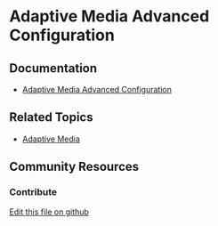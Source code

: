 # Adaptive Media Advanced Configuration

## Documentation

* [Adaptive Media Advanced Configuration](https://portal.liferay.dev/docs/7-2/user/-/knowledge_base/u/advanced-configuration-options)

## Related Topics

* [Adaptive Media](https://portal.liferay.dev/docs/7-2/user/-/knowledge_base/u/adapting-your-media-across-multiple-devices)

## Community Resources


### Contribute

[Edit this file on github](https://github.com/olafk/controlpanel-documentation-docs/blob/master/md/72en/com_liferay_configuration_admin_web_portlet_SystemSettingsPortlet/com.liferay.adaptive.media.image.internal.configuration.AMImageConfiguration.md)
